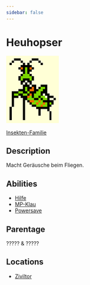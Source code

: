```yaml
---
sidebar: false
---
```

# Heuhopser

![Logo](./heuhopser.png)

[Insekten-Familie](../)

## Description

Macht Geräusche beim Fliegen.

## Abilities

- [Hilfe](../../../abilities/hilfe/)
- [MP-Klau](../../../abilities/mp-klau/)
- [Powersave](../../../abilities/powersave/)

## Parentage

????? & ?????

## Locations

- [Ziviltor](../../../locations/zivil/)